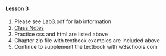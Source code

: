 #### Lesson 3
1. Please see Lab3.pdf for lab information
2. [Class Notes](https://onedrive.live.com/redir?resid=958790CAEED3EB8%217789&authkey=%21ANH_hnqSYUW-9Bk&page=View&wd=target%28Using%20CSS%20for%20Layout.one%7Ce30abcba-d7e9-4c5a-9879-bcfb8bdac184%2FChapter%206%20Key%20Concepts%20Using%20CSS%20for%20Layout%7Cac734191-abe4-4b0c-8bca-41df951725d2%2F%29)
3. Practice css and html are listed above
4. Chapter zip file with textbook examples are included above
5. Continue to supplement the textbook with w3schools.com
